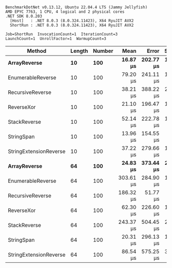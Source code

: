 ```

BenchmarkDotNet v0.13.12, Ubuntu 22.04.4 LTS (Jammy Jellyfish)
AMD EPYC 7763, 1 CPU, 4 logical and 2 physical cores
.NET SDK 8.0.203
  [Host]   : .NET 8.0.3 (8.0.324.11423), X64 RyuJIT AVX2
  ShortRun : .NET 8.0.3 (8.0.324.11423), X64 RyuJIT AVX2

Job=ShortRun  InvocationCount=1  IterationCount=3  
LaunchCount=1  UnrollFactor=1  WarmupCount=3  

```
| Method                 | Length | Number | Mean      | Error     | StdDev    | Median     | Min        | Max       | Allocated |
|----------------------- |------- |------- |----------:|----------:|----------:|-----------:|-----------:|----------:|----------:|
| **ArrayReverse**           | **10**     | **100**    |  **16.87 μs** | **202.77 μs** | **11.115 μs** |  **10.519 μs** |  **10.389 μs** |  **29.70 μs** |  **10.09 KB** |
| EnumerableReverse      | 10     | 100    |  79.20 μs | 241.11 μs | 13.216 μs |  74.775 μs |  68.763 μs |  94.06 μs |  25.72 KB |
| RecursiveReverse       | 10     | 100    |  38.21 μs | 388.22 μs | 21.280 μs |  26.689 μs |  25.176 μs |  62.77 μs |  56.97 KB |
| ReverseXor             | 10     | 100    |  21.10 μs | 196.47 μs | 10.769 μs |  15.078 μs |  14.687 μs |  33.53 μs |  10.09 KB |
| StackReverse           | 10     | 100    |  52.14 μs | 222.78 μs | 12.211 μs |  45.586 μs |  44.614 μs |  66.23 μs |  31.19 KB |
| StringSpan             | 10     | 100    |  13.96 μs | 154.55 μs |  8.472 μs |   9.528 μs |   8.617 μs |  23.72 μs |   5.41 KB |
| StringExtensionReverse | 10     | 100    |  37.22 μs | 279.66 μs | 15.329 μs |  28.903 μs |  27.851 μs |  54.91 μs |  28.84 KB |
| **ArrayReverse**           | **64**     | **100**    |  **24.83 μs** | **373.44 μs** | **20.470 μs** |  **13.456 μs** |  **12.573 μs** |  **48.46 μs** |  **30.41 KB** |
| EnumerableReverse      | 64     | 100    | 303.61 μs | 284.90 μs | 15.616 μs | 300.675 μs | 289.665 μs | 320.48 μs |  59.31 KB |
| RecursiveReverse       | 64     | 100    | 186.32 μs |  51.77 μs |  2.838 μs | 186.553 μs | 183.375 μs | 189.04 μs | 710.88 KB |
| ReverseXor             | 64     | 100    |  62.30 μs | 226.60 μs | 12.421 μs |  60.593 μs |  50.815 μs |  75.48 μs |  30.41 KB |
| StackReverse           | 64     | 100    | 243.37 μs | 504.45 μs | 27.651 μs | 240.727 μs | 217.135 μs | 272.25 μs |  88.22 KB |
| StringSpan             | 64     | 100    |  20.31 μs | 296.13 μs | 16.232 μs |  11.121 μs |  10.761 μs |  39.05 μs |  15.56 KB |
| StringExtensionReverse | 64     | 100    |  86.54 μs | 575.25 μs | 31.531 μs |  68.868 μs |  67.815 μs | 122.95 μs |  68.69 KB |
